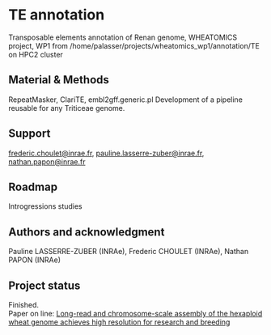 # TE annotation

Transposable elements annotation of Renan genome, WHEATOMICS project, WP1
from /home/palasser/projects/wheatomics_wp1/annotation/TE on HPC2 cluster

## Material & Methods  
RepeatMasker, ClariTE, embl2gff.generic.pl 
Development of a pipeline reusable for any Triticeae genome.


## Support  
frederic.choulet@inrae.fr, pauline.lasserre-zuber@inrae.fr, nathan.papon@inrae.fr  

## Roadmap  
Introgressions studies  

## Authors and acknowledgment  
Pauline LASSERRE-ZUBER (INRAe), Frederic CHOULET (INRAe), Nathan PAPON (INRAe)

## Project status  
Finished.  
Paper on line: [Long-read and chromosome-scale assembly of the hexaploid wheat genome achieves high resolution for research and breeding](https://academic.oup.com/gigascience/article/doi/10.1093/gigascience/giac034/6575388)
